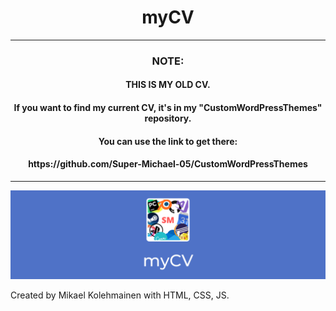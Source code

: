 <h1 align="center">
  myCV
</h1>
<hr size="10" width="100%" color="black">
<h3 align="center">
  NOTE:
</h3>
<h4 align="center">
  THIS IS MY OLD CV.
</h4>
<h4 align="center">
  If you want to find my current CV, it's in my "CustomWordPressThemes" repository.
</h4>
<h4 align="center">
  You can use the link to get there:  
</h4>
<h4 align="center">
  https://github.com/Super-Michael-05/CustomWordPressThemes
</h4>
<hr size="10" width="100%" color="black">

![Banner](https://raw.githubusercontent.com/Super-Michael-05/myCV/master/README_assets/banner.png)


Created by Mikael Kolehmainen with HTML, CSS, JS.
